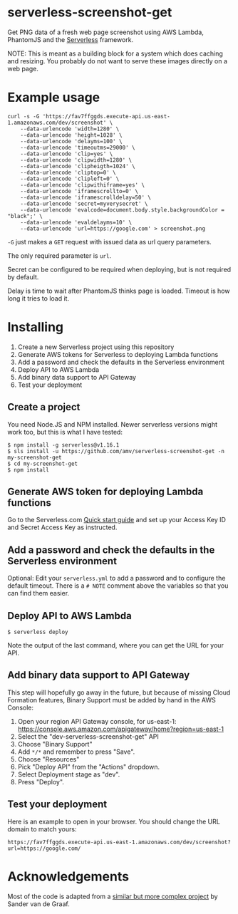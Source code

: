 # serverless-screenshot-get

Get PNG data of a fresh web page screenshot using AWS Lambda, PhantomJS and the [Serverless](https://github.com/serverless/serverless) framework.

NOTE: This is meant as a building block for a system which does caching and resizing. You probably do not want to serve these images directly on a web page.

# Example usage

    curl -s -G 'https://fav7ffggds.execute-api.us-east-1.amazonaws.com/dev/screenshot' \
        --data-urlencode 'width=1280' \
        --data-urlencode 'height=1028' \
        --data-urlencode 'delayms=100' \
        --data-urlencode 'timeoutms=29000' \
        --data-urlencode 'clip=yes' \
        --data-urlencode 'clipwidth=1280' \
        --data-urlencode 'clipheigth=1024' \
        --data-urlencode 'cliptop=0' \
        --data-urlencode 'clipleft=0' \
        --data-urlencode 'clipwithiframe=yes' \
        --data-urlencode 'iframescrollto=0' \
        --data-urlencode 'iframescrolldelay=50' \
        --data-urlencode 'secret=myverysecret' \
        --data-urlencode 'evalcode=document.body.style.backgroundColor = "black";' \
        --data-urlencode 'evaldelayms=10' \
        --data-urlencode 'url=https://google.com' > screenshot.png

`-G` just makes a `GET` request with issued data as url query parameters.

The only required parameter is `url`.

Secret can be configured to be required when deploying, but is not required by default.

Delay is time to wait after PhantomJS thinks page is loaded. Timeout is how long it tries to load it.

# Installing

1. Create a new Serverless project using this repository
2. Generate AWS tokens for Serverless to deploying Lambda functions
3. Add a password and check the defaults in the Serverless environment
4. Deploy API to AWS Lambda
5. Add binary data support to API Gateway
6. Test your deployment

## Create a project

You need Node.JS and NPM installed. Newer serverless versions might work too, but this is what I have tested:

    $ npm install -g serverless@v1.16.1
    $ sls install -u https://github.com/amv/serverless-screenshot-get -n my-screenshot-get
    $ cd my-screenshot-get
    $ npm install

## Generate AWS token for deploying Lambda functions

Go to the Serverless.com [Quick start guide](https://serverless.com/framework/docs/providers/aws/guide/quick-start/) and set up your Access Key ID and Secret Access Key as instructed.

## Add a password and check the defaults in the Serverless environment

Optional: Edit your `serverless.yml` to add a password and to configure the default timeout. There is a `# NOTE` comment above the variables so that you can find them easier.

## Deploy API to AWS Lambda

    $ serverless deploy

Note the output of the last command, where you can get the URL for your API.

## Add binary data support to API Gateway

This step will hopefully go away in the future, but because of missing Cloud Formation features, Binary Support must be added by hand in the AWS Console:

 1. Open your region API Gateway console, for us-east-1: https://console.aws.amazon.com/apigateway/home?region=us-east-1
 2. Select the "dev-serverless-screenshot-get" API
 3. Choose "Binary Support"
 4. Add `*/*` and remember to press "Save".
 5. Choose "Resources"
 6. Pick "Deploy API" from the "Actions" dropdown.
 7. Select Deployment stage as "dev".
 8. Press "Deploy".

## Test your deployment

Here is an example to open in your browser. You should change the URL domain to match yours:

    https://fav7ffggds.execute-api.us-east-1.amazonaws.com/dev/screenshot?url=https://google.com/

# Acknowledgements

Most of the code is adapted from a [similar but more complex project](https://github.com/svdgraaf/serverless-screenshot) by Sander van de Graaf.

